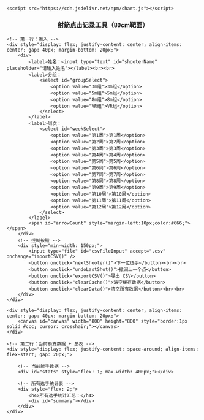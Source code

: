 <!DOCTYPE html>
<html>
<head>
    <meta charset="UTF-8">
    <meta name="viewport" content="width=device-width, initial-scale=1.0">
    <title>射箭点击记录工具</title>
    <style>
        body { font-family: Arial; margin: 20px; }
        #canvas { border: 1px solid #ccc; cursor: crosshair; margin-top: 10px; }
        #stats { margin-top: 20px; }
        label { margin-right: 10px; }
        button { margin-right: 10px; margin-top: 10px; }
        table {
                font-size: 14px;
                border-collapse: collapse;
                width: 100%;
            }
            th, td {
                padding: 6px 10px;
                border: 1px solid #ccc;
                text-align: center;
            }
    </style>

    <script src="https://cdn.jsdelivr.net/npm/chart.js"></script>
</head>
<body>
    <h3 style="text-align: center;">射箭点击记录工具（80cm靶面）</h3>

    <!-- 第一行：输入 -->
    <div style="display: flex; justify-content: center; align-items: center; gap: 40px; margin-bottom: 20px;">
        <div>
            <label>姓名：<input type="text" id="shooterName" placeholder="请输入姓名"></label><br><br>
            <label>分组：
                <select id="groupSelect">
                    <option value="3m组">3m组</option>
                    <option value="5m组">5m组</option>
                    <option value="8m组">8m组</option>
                    <option value="VR组">VR组</option>
                </select>
            </label>
            <label>周次：
                <select id="weekSelect">
                    <option value="第1周">第1周</option>
                    <option value="第2周">第2周</option>
                    <option value="第3周">第3周</option>
                    <option value="第4周">第4周</option>
                    <option value="第5周">第5周</option>
                    <option value="第6周">第6周</option>
                    <option value="第7周">第7周</option>
                    <option value="第8周">第8周</option>
                    <option value="第9周">第9周</option>
                    <option value="第10周">第10周</option>
                    <option value="第11周">第11周</option>
                    <option value="第12周">第12周</option>
                </select>
            </label>
            <span id="arrowCount" style="margin-left:10px;color:#666;"></span>
        </div>
        <!-- 控制按钮 -->
        <div style="min-width: 150px;">
            <input type="file" id="csvFileInput" accept=".csv" onchange="importCSV()" />
            <button onclick="nextShooter()">下一位选手</button><br><br>
            <button onclick="undoLastShot()">撤回上一个点</button>
            <button onclick="exportCSV()">导出 CSV</button>
            <button onclick="clearCache()">清空缓存数据</button>
            <button onclick="clearData()">清空所有数据</button><br><br>
        </div>
    </div>

    <div style="display: flex; justify-content: center; align-items: center; gap: 40px; margin-bottom: 20px;">
        <canvas id="canvas" width="800" height="800" style="border:1px solid #ccc; cursor: crosshair;"></canvas>
    </div>

    <!-- 第二行：当前箭支数据 + 总表 -->
    <div style="display: flex; justify-content: space-around; align-items: flex-start; gap: 20px;">
        
        <!-- 当前射手数据 -->
        <div id="stats" style="flex: 1; max-width: 400px;"></div>

        <!-- 所有选手统计表 -->
        <div style="flex: 2;">
            <h4>所有选手统计汇总：</h4>
            <div id="summary"></div>
        </div>
    </div>

</body>


<script>
        // 动态适配画布
        const screenWidth = window.innerWidth || document.documentElement.clientWidth;
        const canvasSize = Math.min(screenWidth * 0.9, 800);  // 最大800，最小适配屏宽
        const canvas = document.getElementById('canvas');
        canvas.width = canvasSize;
        canvas.height = canvasSize;
        let touchTimer = null;
        const ctx = canvas.getContext('2d');
        const scale = 80 / canvas.width;  // px → cm（靶面总宽80cm）
        const center = { x: canvas.width / 2, y: canvas.height / 2 };

        const ringWidth = 4;
        const MAX_SHOTS_PER_SHOOTER = 10;
    
        let allShots = [];     // 包含所有人的记录
        let currentShots = []; // 当前射手的10箭
        let currentShooter = null;
        let chart = null;

        drawTarget();
    
        function drawTarget() {
            ctx.clearRect(0, 0, canvas.width, canvas.height);
            const colors = ['#FFD700', '#FFD700', '#FF0000', '#FF0000', '#0000FF', '#0000FF', '#000000', '#000000', '#FFFFFF', '#FFFFFF'];

            // 绘制靶圈 + 环数标记
            for (let i = 10; i >= 1; i--) {
                const radius = i * ringWidth * 10;
                ctx.beginPath();
                ctx.arc(center.x, center.y, radius, 0, 2 * Math.PI);
                ctx.fillStyle = colors[i - 1];  // 正确的颜色索引：从外到内变深
                ctx.fill();
                ctx.strokeStyle = '#666';
                ctx.lineWidth = 1;
                ctx.stroke();

                // 正确的环数标记：外圈是 1，中心是 10
                const ringNumber = 11 - i;
                const midRadius = ((i + (i - 1)) / 2) * ringWidth * 10;

                ctx.fillStyle = '#000';
                ctx.font = `${canvas.width * 0.025}px Arial`;
                ctx.textAlign = 'center';
                ctx.textBaseline = 'middle';

                // 添加 2cm 处的内圈线（X环）
                ctx.beginPath();
                ctx.arc(center.x, center.y, 2 / scale, 0, 2 * Math.PI);
                ctx.strokeStyle = '#333';
                ctx.lineWidth = 1;
                ctx.stroke();

                // 在右侧中心
                ctx.fillText(`${ringNumber}`, center.x + midRadius, center.y);

                // 在上方中心
                ctx.fillText(`${ringNumber}`, center.x, center.y - midRadius);
            }

            // 靶心标记
            ctx.beginPath();
            ctx.arc(center.x, center.y, 4, 0, 2 * Math.PI);
            ctx.fillStyle = '#FF0000';
            ctx.fill();
            ctx.strokeStyle = '#000';
            ctx.stroke();
            ctx.fillStyle = '#000';
            ctx.font = `${canvas.width * 0.015}px Arial`;
            ctx.fillText('', center.x + 6, center.y - 6);

            // 坐标线 + 刻度
            ctx.strokeStyle = '#999';
            ctx.lineWidth = 1;

            // 横轴线
            ctx.beginPath();
            ctx.moveTo(0, center.y);
            ctx.lineTo(canvas.width, center.y);
            ctx.stroke();

            // 纵轴线
            ctx.beginPath();
            ctx.moveTo(center.x, 0);
            ctx.lineTo(center.x, canvas.height);
            ctx.stroke();

            // 刻度线和标签（每10cm）
            ctx.fillStyle = '#333';
            ctx.font = `${canvas.width * 0.012}px Arial`;
            ctx.textAlign = 'center';
            ctx.textBaseline = 'middle';
            ctx.lineWidth = 1;
            const maxCm = 40;
            for (let cm = -maxCm; cm <= maxCm; cm += 10) {
                if (cm === 0) continue;
                const offset = cm / scale;

                // X轴刻度（水平线上的点）
                ctx.beginPath();
                ctx.moveTo(center.x + offset, center.y - 5);
                ctx.lineTo(center.x + offset, center.y + 5);
                ctx.stroke();
                ctx.fillText(`${cm}`, center.x + offset, center.y + 15);

                // Y轴刻度（垂直线上）
                ctx.beginPath();
                ctx.moveTo(center.x - 5, center.y - offset);
                ctx.lineTo(center.x + 5, center.y - offset);
                ctx.stroke();
                ctx.fillText(`${cm}`, center.x - 15, center.y - offset);
            }

            
            // 重绘当前箭痕并标出编号
            currentShots.forEach((shot, index) => {
                const px = center.x + shot.x / scale;
                const py = center.y - shot.y / scale;

                // 绘制绿色圆点
                const arrowRadiusPx = 0.4 / scale; // 0.4cm 半径，转换为像素
                ctx.fillStyle = '#00FF00';
                ctx.beginPath();
                ctx.arc(px, py, arrowRadiusPx, 0, 2 * Math.PI);
                ctx.fill();

                // 添加编号文字
                ctx.fillStyle = '#000';
                ctx.font = `${canvas.width * 0.025}px Arial`;
                ctx.textAlign = 'left';
                ctx.textBaseline = 'top';
                ctx.fillText(`${index + 1}`, px + 5, py + 5);
            });
        }
    
        canvas.addEventListener('click', (e) => {
            const nameInput = document.getElementById('shooterName');
            const groupSelect = document.getElementById('groupSelect');
            const name = nameInput.value.trim();
            const group = groupSelect.value;
    
            if (!name) {
                alert('请输入姓名');
                return;
            }
    
            if (!currentShooter) {
                const week = document.getElementById('weekSelect').value;
                const exists = allShots.some(s => s.name === name && s.group === group && s.week === week);
                if (exists) {
                    if (!confirm(`${name} 已在 ${group} - ${week} 记录过，是否继续？`)) {
                        return;
                    }
                }
                currentShooter = { name, group, week };
                nameInput.disabled = true;
                groupSelect.disabled = true;
                document.getElementById('weekSelect').disabled = true;
            }
    
            if (currentShots.length >= MAX_SHOTS_PER_SHOOTER) {
                alert('当前射手已射满10箭，请点击“下一位选手”继续。');
                return;
            }

            document.getElementById('arrowCount').textContent = `当前第 ${currentShots.length + 1} / ${MAX_SHOTS_PER_SHOOTER} 箭`;


    
            const rect = canvas.getBoundingClientRect();
            const x = e.clientX - rect.left;
            const y = e.clientY - rect.top;
            const dx = (x - center.x) * scale;
            const dy = (center.y - y) * scale;
            const distance = Math.sqrt(dx * dx + dy * dy);
            const score = getScore(distance);
    
            const week = document.getElementById('weekSelect').value;
            const shot = { x: dx, y: dy, score, name, group, week, timestamp: new Date().toISOString() };
            currentShots.push(shot);
            allShots.push(shot);
    
            ctx.fillStyle = '#00FF00';
            ctx.beginPath();
            ctx.arc(x, y, 0.4 / scale, 0, 2 * Math.PI);
            ctx.fill();
            
            updateStats();
            saveToLocal();
        });
    
        canvas.addEventListener('touchstart', function (e) {
            if (e.touches.length === 1) {
                const touch = e.touches[0];
                const x = touch.clientX - canvas.getBoundingClientRect().left;
                const y = touch.clientY - canvas.getBoundingClientRect().top;

                // 设置长按触发
                touchTimer = setTimeout(() => {
                    showTouchCoordinate(x, y);
                }, 600); // 长按 600ms 触发
                }
            }, { passive: false });

        canvas.addEventListener('touchend', () => {
            if (touchTimer) clearTimeout(touchTimer);
        });

        canvas.addEventListener('touchmove', () => {
            if (touchTimer) clearTimeout(touchTimer);
        });

        const getScore = (distance) => {
            const arrowRadius = 0.4; // 单位cm
            const ring = Math.floor((distance - arrowRadius + 0.0001) / ringWidth);
            const score = 10 - ring;
            return score > 0 ? score : 0;
        };
    
        function updateStats() {
            const statsDiv = document.getElementById('stats');
            if (currentShots.length === 0) {
                statsDiv.innerHTML = '';
                return;
            }
    
            const validShots = currentShots.filter(s => s.score > 0);
            let html = `<h4>当前记录者：${currentShooter.name}（${currentShooter.group}）</h4>`;
            currentShots.forEach((shot, i) => {
                html += `箭支 ${i + 1}: (${shot.x.toFixed(1)}cm, ${shot.y.toFixed(1)}cm), 环数: ${shot.score}<br>`;
            });
    
            if (validShots.length > 0) {
                const xCoords = validShots.map(s => s.x);
                const yCoords = validShots.map(s => s.y);
                const meanX = xCoords.reduce((a, b) => a + b, 0) / validShots.length;
                const meanY = yCoords.reduce((a, b) => a + b, 0) / validShots.length;
                const stdX = Math.sqrt(xCoords.reduce((a, x) => a + (x - meanX) ** 2, 0) / validShots.length);
                const stdY = Math.sqrt(yCoords.reduce((a, y) => a + (y - meanY) ** 2, 0) / validShots.length);
                const maxDist = Math.max(...validShots.map(s => Math.sqrt(s.x ** 2 + s.y ** 2)));
    
                html += `<h4>散布统计（不含脱靶）：</h4>
                    有效箭数: ${validShots.length}（总箭数: ${currentShots.length}）<br>
                    平均中心: (${meanX.toFixed(1)}cm, ${meanY.toFixed(1)}cm）<br>
                    标准差(X/Y): ${stdX.toFixed(1)}cm / ${stdY.toFixed(1)}cm<br>
                    最大距离: ${maxDist.toFixed(1)}cm`;
            } else {
                html += `<h4>散布统计：</h4>无有效箭支（全部脱靶）`;
            }
    
            statsDiv.innerHTML = html;
        }
    
        function nextShooter() {
            if (currentShots.length < MAX_SHOTS_PER_SHOOTER) {
                alert('请先完成本射手的10箭。');
                return;
            }

            currentShots = [];
            currentShooter = null;
            const nameInput = document.getElementById('shooterName');
            nameInput.value = '';
            nameInput.disabled = false;
            const groupSelect = document.getElementById('groupSelect');
            groupSelect.disabled = false;
            document.getElementById('stats').innerHTML = '';
            document.getElementById('arrowCount').textContent = '';

            drawTarget();
            updateSummary();
            saveToLocal();
        }

        function deleteShooter(name, group) {
            if (!confirm(`确认删除 ${name}（${group}）的所有记录？`)) return;
            allShots = allShots.filter(s => !(s.name === name && s.group === group));
            currentShots = [];
            currentShooter = null;
            updateSummary();
            drawTarget();
            saveToLocal();
        }

        function updateSummary() {
            const summaryDiv = document.getElementById('summary');

            // 按姓名+分组聚合
            const grouped = {};
            allShots.forEach(s => {
                const key = `${s.name}__${s.group}`;
                if (!grouped[key]) grouped[key] = [];
                grouped[key].push(s);
            });

            let html = '<table border="1" cellpadding="5" style="border-collapse: collapse;">';
            html += `<tr>
                <th>姓名</th><th>分组</th><th>总环数</th><th>平均环数</th>
                <th>散布中心X(cm)</th><th>散布中心Y(cm)</th>
                <th>标准差X</th><th>标准差Y</th><th>最大散布距离</th><th>操作</th>
            </tr>`;

            for (const key in grouped) {
                const data = grouped[key];
                const name = data[0].name;
                const group = data[0].group;
                const total = data.reduce((sum, s) => sum + s.score, 0);
                const avg = total / data.length;

                const validShots = data.filter(s => s.score > 0);
                let meanX = 0, meanY = 0, stdX = 0, stdY = 0, maxDist = 0;
                if (validShots.length > 0) {
                    const xCoords = validShots.map(s => s.x);
                    const yCoords = validShots.map(s => s.y);
                    meanX = xCoords.reduce((a, b) => a + b, 0) / validShots.length;
                    meanY = yCoords.reduce((a, b) => a + b, 0) / validShots.length;
                    stdX = Math.sqrt(xCoords.reduce((a, x) => a + (x - meanX) ** 2, 0) / validShots.length);
                    stdY = Math.sqrt(yCoords.reduce((a, y) => a + (y - meanY) ** 2, 0) / validShots.length);
                    maxDist = Math.max(...validShots.map(s => Math.sqrt(s.x ** 2 + s.y ** 2)));
                }

                html += `<tr>
                    <td>${name}</td><td>${group}</td>
                    <td>${total}</td><td>${avg.toFixed(2)}</td>
                    <td>${meanX.toFixed(2)}</td><td>${meanY.toFixed(2)}</td>
                    <td>${stdX.toFixed(2)}</td><td>${stdY.toFixed(2)}</td>
                    <td>${maxDist.toFixed(2)}</td>
                    <td>
                        <button onclick="editShooter('${name}', '${group}')">编辑</button>
                        <button onclick="deleteShooter('${name}', '${group}')">删除</button>
                    </td>
                </tr>`;
            }

            html += '</table>';
            summaryDiv.innerHTML = html;
        }
    
        function clearData() {
            if (!confirm('确定要清空所有数据吗？此操作无法撤销。')) return;
            allShots = [];
            currentShots = [];
            currentShooter = null;
            document.getElementById('shooterName').value = '';
            document.getElementById('shooterName').disabled = false;
            const groupSelect = document.getElementById('groupSelect');
            groupSelect.disabled = false;
            const weekSelect = document.getElementById('weekSelect');
            weekSelect.disabled = false;
            drawTarget();
            saveToLocal();
        }

    
        function exportCSV() {
            
            if (allShots.length === 0) {
                alert('没有数据可导出。');
                return;
            }

            // 分组按 name+group
            const grouped = {};
            allShots.forEach(s => {
                const key = `${s.name}__${s.group}`;
                if (!grouped[key]) grouped[key] = [];
                grouped[key].push(s);
            });

            let csv = 'name,group,week,x(cm),y(cm),score,totalScore,averageScore,meanX(cm),meanY(cm),stdX(cm),stdY(cm),maxDistance(cm),timestamp\n';


            for (const key in grouped) {
                const groupData = grouped[key];
                const name = groupData[0].name;
                const group = groupData[0].group;

                // 每箭数据
                groupData.forEach(s => {
                    csv += `${s.name},${s.group},${s.week},${s.x.toFixed(1)},${s.y.toFixed(1)},${s.score},${s.timestamp},,,,,,,\n`;
                });

                // 统计信息
                const totalScore = groupData.reduce((sum, s) => sum + s.score, 0);
                const averageScore = totalScore / groupData.length;

                const validShots = groupData.filter(s => s.score > 0);
                let meanX = 0, meanY = 0, stdX = 0, stdY = 0, maxDist = 0;

                if (validShots.length > 0) {
                    const xCoords = validShots.map(s => s.x);
                    const yCoords = validShots.map(s => s.y);
                    meanX = xCoords.reduce((a, b) => a + b, 0) / validShots.length;
                    meanY = yCoords.reduce((a, b) => a + b, 0) / validShots.length;
                    stdX = Math.sqrt(xCoords.reduce((a, x) => a + (x - meanX) ** 2, 0) / validShots.length);
                    stdY = Math.sqrt(yCoords.reduce((a, y) => a + (y - meanY) ** 2, 0) / validShots.length);
                    maxDist = Math.max(...validShots.map(s => Math.sqrt(s.x ** 2 + s.y ** 2)));
                }

                // 输出统计行
                csv += `${name},${group},,,,,${totalScore},${averageScore.toFixed(2)},${meanX.toFixed(2)},${meanY.toFixed(2)},${stdX.toFixed(2)},${stdY.toFixed(2)},${maxDist.toFixed(2)}\n`;
            }

            const BOM = '\uFEFF';  // UTF-8 BOM
            const blob = new Blob([BOM + csv], { type: 'text/csv;charset=utf-8;' });
            const url = URL.createObjectURL(blob);
            const a = document.createElement('a');
            a.href = url;
            a.download = 'archery_detailed_summary.csv';
            a.click();
        }

        function saveToLocal() {
            localStorage.setItem('archery_allShots', JSON.stringify(allShots));
        }

        function restoreFromLocal() {
            const data = localStorage.getItem('archery_allShots');
            if (data) {
                allShots = JSON.parse(data);
                updateSummary();

                // 尝试还原最后一个射手的数据
                if (allShots.length > 0) {
                    const last = allShots[allShots.length - 1];
                    currentShooter = { name: last.name, group: last.group, week: last.week || '第1周' };
                    document.getElementById('weekSelect').value = last.week || '第1周';
                    document.getElementById('weekSelect').disabled = true;
                    document.getElementById('shooterName').value = last.name;
                    document.getElementById('groupSelect').value = last.group;
                    document.getElementById('shooterName').disabled = true;
                    document.getElementById('groupSelect').disabled = true;

                    // 恢复该射手最近10箭
                    currentShots = allShots.filter(s => s.name === last.name && s.group === last.group).slice(-10);
                    
                    // ✅ 显示箭数
                    document.getElementById('arrowCount').textContent = `当前第 ${currentShots.length} / 10 箭`;

                    drawTarget(); // 重绘箭痕
                    updateStats();
                }
            }
        }


        window.onload = function () {
            drawTarget();
            restoreFromLocal();
        };

        function clearCache() {

            if (confirm('确定清除本地缓存？刷新页面后将无数据')) {
                localStorage.removeItem('archery_allShots');
                alert('缓存已清除，请刷新页面');
            }
        }

        function importCSV() {
            const fileInput = document.getElementById('csvFileInput');
            const file = fileInput.files[0];
            if (!file) return;
            

            const reader = new FileReader();
            reader.onload = function (e) {
                const lines = e.target.result.split('\n').filter(line => line.trim() !== '');
                const newShots = [];
                const headers = lines[0].split(',');

                for (let i = 1; i < lines.length; i++) {
                    const parts = lines[i].split(',');
                    if (parts.length < 5) continue;

                    const [name, group, x, y, score, timestamp] = parts;
                    newShots.push({
                        name: name.trim(),
                        group: group.trim(),
                        x: parseFloat(x),
                        y: parseFloat(y),
                        score: parseInt(score),
                        timestamp: timestamp ? timestamp.trim() : new Date().toISOString()
                    });
                }

                allShots = newShots;
                currentShots = [];
                currentShooter = null;
                updateSummary();
                drawTarget();
                saveToLocal();
                alert('CSV 导入成功');
            };
            reader.readAsText(file);
        }

        function undoLastShot() {
            if (currentShots.length === 0) {
                alert('当前无可撤回的箭');
                return;
            }

            const lastShot = currentShots.pop();

            // 从 allShots 中移除该箭（从末尾往前找符合当前射手名和组的记录）
            for (let i = allShots.length - 1; i >= 0; i--) {
                if (allShots[i].name === lastShot.name && allShots[i].group === lastShot.group) {
                    allShots.splice(i, 1);
                    break;
                }
            }

            // 更新当前箭数显示
            document.getElementById('arrowCount').textContent = `当前第 ${currentShots.length} / 10 箭`;

            updateStats();
            drawTarget();
            saveToLocal();
        }

        function showTouchCoordinate(x, y) {
            const dx = (x - center.x) * scale;
            const dy = (center.y - y) * scale;

            const label = `(${dx.toFixed(1)}cm, ${dy.toFixed(1)}cm)`;

            // 白色背景圆
            ctx.beginPath();
            ctx.arc(x, y - 20, 28, 0, 2 * Math.PI);
            ctx.fillStyle = 'rgba(255,255,255,0.9)';
            ctx.fill();

            // 黑字标签
            ctx.fillStyle = '#000';
            ctx.font = `${canvas.width * 0.014}px Arial`;
            ctx.textAlign = 'center';
            ctx.textBaseline = 'middle';
            ctx.fillText(label, x, y - 20);
        }

        function editShooter(name, group) {
            const week = prompt("请输入新的周次（例如：第1周、第2周...）", "第1周");
            const newName = prompt("请输入新的姓名", name);
            const newGroup = prompt("请输入新的分组", group);

            if (!newName || !newGroup || !week) {
                alert('编辑取消或无效输入');
                return;
            }

            // 检查是否已存在相同姓名+分组+周次
            const conflict = allShots.some(s => s.name === newName && s.group === newGroup && s.week === week && !(s.name === name && s.group === group));
            if (conflict) {
                alert(`已存在 ${newName} 在 ${newGroup} - ${week} 的记录，修改取消`);
                return;
            }

            // 更新 allShots 中所有该选手记录
            allShots.forEach(s => {
                if (s.name === name && s.group === group) {
                    s.name = newName;
                    s.group = newGroup;
                    s.week = week;
                }
            });

            // 重新加载到当前编辑模式
            currentShooter = { name: newName, group: newGroup, week: week };
            document.getElementById('shooterName').value = newName;
            document.getElementById('groupSelect').value = newGroup;
            document.getElementById('weekSelect').value = week;
            document.getElementById('shooterName').disabled = true;
            document.getElementById('groupSelect').disabled = true;
            document.getElementById('weekSelect').disabled = true;

            // 恢复10箭
            currentShots = allShots.filter(s => s.name === newName && s.group === newGroup && s.week === week).slice(-10);

            // 显示箭数
            document.getElementById('arrowCount').textContent = `当前第 ${currentShots.length} / 10 箭`;

            drawTarget();
            updateStats();
            updateSummary();
            saveToLocal();
        }



</script>
    
    
</body>
</html>
